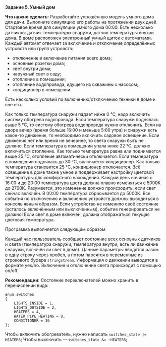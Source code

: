 **Задание 5. Умный дом**

**Что нужно сделать:**
Разработайте упрощённую модель умного дома для дачи. Выполните симуляцию его работы на протяжении
двух дней. Стартовое время для симуляции умного дома 00:00. Есть несколько датчиков: датчик
температуры снаружи, датчик температуры внутри дома. В доме расположен электронный умный щиток
с автоматами. Каждый автомат отвечает за включение и отключение определённых устройств или
групп устройств:

 - отключение и включение питания всего дома;
 - основные розетки дома;
 - свет внутри дома;
 - наружный свет в саду;
 - отопление в помещении;
 - отопление водопровода, идущего из скважины с насосом;
 - кондиционер в помещении.

Есть несколько условий по включению/отключению техники в доме и вне его.

Как только температура снаружи падает ниже 0 °С, надо включить систему обогрева водопровода.
Если температура снаружи поднялась выше 5 °С, то систему обогрева водопровода нужно отключить.
Если на дворе вечер (время больше 16:00 и меньше 5:00 утра) и снаружи есть какое-то движение,
то необходимо включить садовое освещение. Если движения нет или время не вечернее, то света
снаружи быть не должно.
Если температура в помещении упала ниже 22 °С, должно включиться отопление. Как только температура
равна или поднимается выше 25 °С, отопление автоматически отключается.
Если температура в помещении поднялась до 30 °С, включается кондиционер. Как только температура
становится 25 °С, кондиционер отключается.
Всё освещение в доме также умное и поддерживает настройку цветовой температуры для комфортного
нахождения. Каждый день начиная с 16:00 и до 20:00 температура цвета должна плавно изменяться
с 5000K до 2700К. Разумеется, это изменение должно происходить, если свет сейчас включён.
В 00:00 температура сбрасывается до 5000К.
Все события по отключению и включению устройств должны выводиться в консоль явным образом.
Если устройство не изменило своё состояние (осталось включённым или выключенным), событие
генерироваться не должно! Если свет в доме включён, должна отображаться текущая цветовая температура.

Программа выполняется следующим образом:

Каждый час пользователь сообщает состояние всех основных датчиков и света (температура снаружи,
температура внутри, есть ли движение снаружи, включён ли свет в доме).
Данные параметры вводятся разом в одну строку через пробел, а потом парсятся в переменные из
строкового буфера `stringstream`.
Информация о движении выводится в формате yes/no.
Включение и отключение света происходит с помощью on/off.

**Рекомендации:**
Состояние переключателей можно хранить в перечислении вида:
```
enum switches 
{ 
    LIGHTS_INSIDE = 1, 
    LIGHTS_OUTSIDE = 2, 
    HEATERS = 4, 
    WATER_PIPE_HEATING = 8, 
    CONDITIONER = 16 
};
```
Чтобы включить обогреватель, нужно написать `switches_state |= HEATERS`;
Чтобы выключить — `switches_state &= ~HEATERS`;

